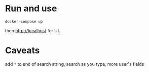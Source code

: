 # Run and use

```
docker-compose up
```

then <http://localhost> for UI.


# Caveats

add `*` to end of search string, search as you type, more user's fields
